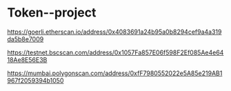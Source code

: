 # Token--project
https://goerli.etherscan.io/address/0x4083691a24b95a0b8294cef9a4a319da5b8e7009

https://testnet.bscscan.com/address/0x1057Fa857E06f598F2Ef085Ae4e6418Ae8E56E3B

https://mumbai.polygonscan.com/address/0xfF7980552022e5A85e219AB1967f2059394b1050


